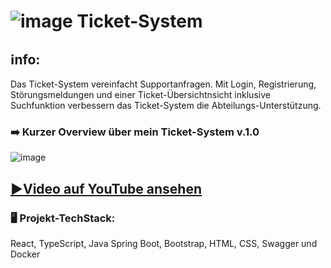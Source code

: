 # ![image](https://github.com/RGMCode/Ticket_System/assets/90555783/312bf52f-ef06-4748-8606-bd9fe212f48b) Ticket-System

## ℹ️nfo:
Das Ticket-System vereinfacht Supportanfragen. Mit Login, Registrierung, Störungsmeldungen und einer Ticket-Übersichtnsicht inklusive Suchfunktion verbessern das Ticket-System die Abteilungs-Unterstützung.

### ➡️ Kurzer Overview über mein Ticket-System v.1.0
![image](https://github.com/RGMCode/Ticket_System/assets/90555783/6d58ebd4-f591-4df6-a031-3b358dedff64)

## [▶️Video auf YouTube ansehen](https://www.youtube.com/watch?v=ovpKNmU8RBY)

### 🖥️ Projekt-TechStack:
React, TypeScript, Java Spring Boot, Bootstrap, HTML, CSS, Swagger und Docker